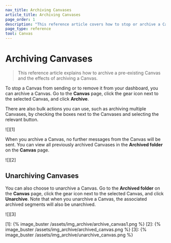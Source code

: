 ```yaml
---
nav_title: Archiving Canvases
article_title: Archiving Canvases
page_order: 1
description: "This reference article covers how to stop or archive a Canvas after the initial launch."
page_type: reference
tool: Canvas
---
```


# Archiving Canvases

> This reference article explains how to archive a pre-existing Canvas and the effects of archiving a Canvas.

To stop a Canvas from sending or to remove it from your dashboard, you can archive a Canvas. Go to the **Canvas** page, click the <i class="fas fa-gear"></i> gear icon next to the selected Canvas, and click **Archive**.

There are also bulk actions you can use, such as archiving multiple Canvases, by checking the boxes next to the Canvases and selecting the relevant button. 

![][1]

When you archive a Canvas, no further messages from the Canvas will be sent. You can view all previously archived Canvases in the **Archived folder** on the **Canvas** page.

![][2]

## Unarchiving Canvases

You can also choose to unarchive a Canvas. Go to the **Archived folder** on the **Canvas** page, click the <i class="fas fa-gear"></i> gear icon next to the selected Canvas, and click **Unarchive**. Note that when you unarchive a Canvas, the associated archived segments will also be unarchived.

![][3]

[1]: {% image_buster /assets/img_archive/archive_canvas1.png %}
[2]: {% image_buster /assets/img_archive/archived_canvas.png %}
[3]: {% image_buster /assets/img_archive/unarchive_canvas.png %}
